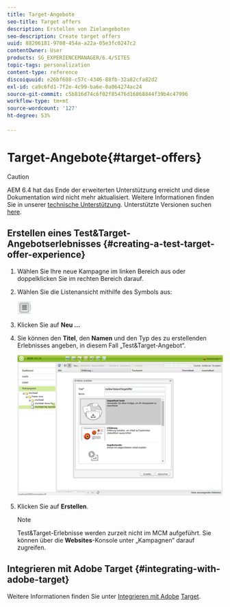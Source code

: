 ```yaml
---
title: Target-Angebote
seo-title: Target offers
description: Erstellen von Zielangeboten
seo-description: Create target offers
uuid: 88206181-9708-454a-a22a-05e3fc0247c2
contentOwner: User
products: SG_EXPERIENCEMANAGER/6.4/SITES
topic-tags: personalization
content-type: reference
discoiquuid: e26bf608-c57c-4346-88fb-32a82cfa82d2
exl-id: ca9c6fd1-7f2e-4c99-ba6e-0a064274ac24
source-git-commit: c5b816d74c6f02f85476d16868844f39b4c47996
workflow-type: tm+mt
source-wordcount: '127'
ht-degree: 53%

---
```


# Target-Angebote{#target-offers}

>[!CAUTION]
>
>AEM 6.4 hat das Ende der erweiterten Unterstützung erreicht und diese Dokumentation wird nicht mehr aktualisiert. Weitere Informationen finden Sie in unserer [technische Unterstützung](https://helpx.adobe.com/de/support/programs/eol-matrix.html). Unterstützte Versionen suchen [here](https://experienceleague.adobe.com/docs/?lang=de).

## Erstellen eines Test&amp;Target-Angebotserlebnisses {#creating-a-test-target-offer-experience}

1. Wählen Sie Ihre neue Kampagne im linken Bereich aus oder doppelklicken Sie im rechten Bereich darauf.
1. Wählen Sie die Listenansicht mithilfe des Symbols aus:

   ![](do-not-localize/chlimage_1-11.png)

1. Klicken Sie auf **Neu ...**
1. Sie können den **Titel**, den **Namen** und den Typ des zu erstellenden Erlebnisses angeben, in diesem Fall „Test&amp;Target-Angebot“.

   ![chlimage_1-139](assets/chlimage_1-139.png)

1. Klicken Sie auf **Erstellen**.

   >[!NOTE]
   >
   >Test&amp;Target-Erlebnisse werden zurzeit nicht im MCM aufgeführt. Sie können über die **Websites**-Konsole unter „Kampagnen“ darauf zugreifen.

## Integrieren mit Adobe Target {#integrating-with-adobe-target}

Weitere Informationen finden Sie unter [Integrieren mit Adobe](/help/sites-administering/target.md) [Target](/help/sites-administering/target.md).
